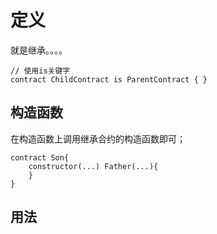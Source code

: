 # 定义
就是继承。。。。
```sol
// 使用is关键字
contract ChildContract is ParentContract { }
```


## 构造函数
在构造函数上调用继承合约的构造函数即可；
```sol
contract Son{
	constructor(...) Father(...){
	}
}
```
## 用法
